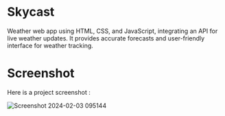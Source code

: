 # Skycast

Weather web app using HTML, CSS, and JavaScript, integrating an API for live weather updates. It provides accurate forecasts and user-friendly interface for weather tracking.

# Screenshot

Here is a project screenshot : 


![Screenshot 2024-02-03 095144](https://github.com/TilakRathoure/Skycast---weather-webapp/assets/126514769/0a4c4202-fc36-47ca-889d-c4ce0ff54634)
